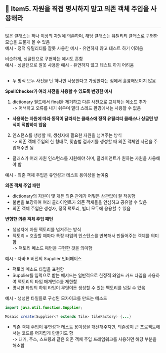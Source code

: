 ## 📖 Item5. 자원을 직접 명시하지 말고 의존 객체 주입을 사용해라

---

많은 클래스는 하나 이상의 자원에 의존하며, 해당 클래스는 유틸리티 클래스로 구현한 모습을 드물게 볼 수 있음
<br/>
예시 - 정적 유틸리티를 잘못 사용한 예시 - 유연하지 않고 테스트 하기 어려움<br/>

비슷하게, 싱글턴으로 구현하는 예시도 흔함
<br/>
예시 - 싱글턴으로 잘못 사용한 예시 - 유연하지 않고 테스트 하기 어려움<br/>
<br/>

- 두 방식 모두 사전을 단 하나만 사용한다고 가정한다는 점에서 훌륭해보이지 않음 <br/>

**SpellChecker가 여러 사전을 사용할 수 있도록 변경한 예시**
1. dictionary 필드에서 final을 제거하고 다른 사전으로 교체하는 메소드 추가 <br/>
-> 어색하고 오류를 내기 쉬우며 멀티 스레드 환경에서는 사용할 수 없음

- **사용하는 자원에 따라 동작이 달라지는 클래스에 정적 유틸리티 클래스나 싱글턴 방식이 적합하지 않음**

2. 인스턴스를 생성할 때, 생성자에 필요한 자원을 넘겨주는 방식 <br/>
-> 의존 객체 주입의 한 형태로, 맞춤법 검사기를 생성할 때  의존 객체인 사전을 주입해주면 됨

- 클래스가 여러 자원 인스턴스를 지원해야 하며, 클라이언트가 원하는 자원을 사용해야 함

예시 - 의존 객체 주입은 유연성과 테스트 용이성을 높여줌

**의존 객체 주입 패턴**

- dictionary의 자원이 몇 개든 의존 관계가 어떻든 상관없이 잘 작동함
- 불변을 보장하여 여러 클라이언트가 의존 객체들을 안심하고 공유할 수 있음
- 의존 객체 주입은 생성자, 정적 팩토리, 빌더 모두에 응용할 수 있음

**변형한 의존 객체 주입 패턴**
- 생성자에 자원 팩토리를 넘겨주는 방식
- 팩토리 = 호출할 때마다 특정 타입의 인스턴스를 반복해서 만들어주는 객체를 의미함 <br/>
-> 팩토리 메소드 패턴을 구현한 것을 의미함

예시 - 자바 8 버전의 Supplier<T> 인터페이스
- 팩토리 메소드 타입을 표현함
- Supplier<T>를 입력으로 받는 메서드는 일반적으로 한정적 와일드 카드 타입을 사용하여 팩토리의 타입 매개변수를 제한함
- 명시한 타입의 하위 타입이 무엇이든 생성할 수 있는 팩토리를 넘길 수 있음

예시 - 생성한 타일들로 구성된 모자이크를 만드는 메소드

```Java
import java.util.function.Supplier;

Mosaic create(Supplier<? extends Tile> tileFactory) {...}
```

- 의존 객체 주입이 유연성과 테스트 용이성을 개선해주지만, 의존성이 큰 프로젝트에서는 코드를 어지럽게 만들기도 함<br/>
-> 대거, 주스, 스프링과 같은 의존 객체 주입 프레임워크를 사용하면 해당 부분을 해소함